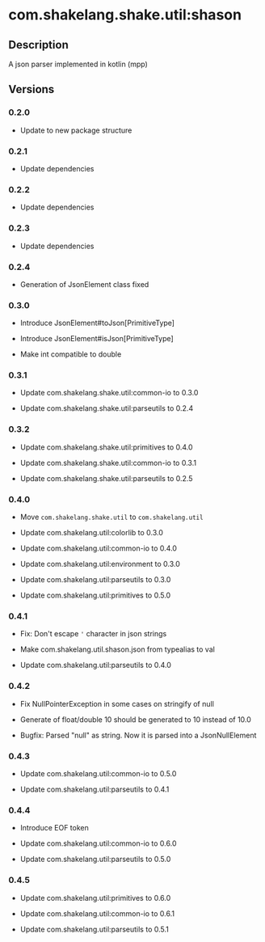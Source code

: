 # com.shakelang.shake.util:shason

## Description

A json parser implemented in kotlin (mpp)

## Versions

### 0.2.0

* Update to new package structure

### 0.2.1

* Update dependencies

### 0.2.2

* Update dependencies

### 0.2.3

* Update dependencies

### 0.2.4

* Generation of JsonElement class fixed

### 0.3.0

* Introduce JsonElement#toJson[PrimitiveType]

* Introduce JsonElement#isJson[PrimitiveType]

* Make int compatible to double

### 0.3.1

* Update com.shakelang.shake.util:common-io to 0.3.0

* Update com.shakelang.shake.util:parseutils to 0.2.4

### 0.3.2

* Update com.shakelang.shake.util:primitives to 0.4.0

* Update com.shakelang.shake.util:common-io to 0.3.1

* Update com.shakelang.shake.util:parseutils to 0.2.5

### 0.4.0

* Move `com.shakelang.shake.util` to `com.shakelang.util`

* Update com.shakelang.util:colorlib to 0.3.0

* Update com.shakelang.util:common-io to 0.4.0

* Update com.shakelang.util:environment to 0.3.0

* Update com.shakelang.util:parseutils to 0.3.0

* Update com.shakelang.util:primitives to 0.5.0

### 0.4.1

* Fix: Don't escape `'` character in json strings

* Make com.shakelang.util.shason.json from typealias to val

* Update com.shakelang.util:parseutils to 0.4.0

### 0.4.2

* Fix NullPointerException in some cases on stringify of null

* Generate of float/double 10 should be generated to 10 instead of 10.0

* Bugfix: Parsed "null" as string. Now it is parsed into a JsonNullElement

### 0.4.3

* Update com.shakelang.util:common-io to 0.5.0

* Update com.shakelang.util:parseutils to 0.4.1

### 0.4.4

* Introduce EOF token

* Update com.shakelang.util:common-io to 0.6.0

* Update com.shakelang.util:parseutils to 0.5.0

### 0.4.5

* Update com.shakelang.util:primitives to 0.6.0

* Update com.shakelang.util:common-io to 0.6.1

* Update com.shakelang.util:parseutils to 0.5.1
